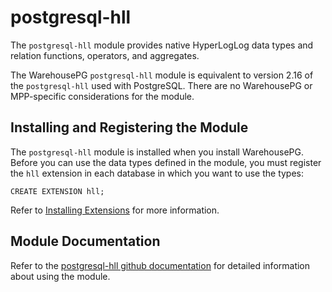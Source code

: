 # postgresql\-hll

The `postgresql-hll` module provides native HyperLogLog data types and relation functions, operators, and aggregates.

The WarehousePG `postgresql-hll` module is equivalent to version 2.16 of the `postgresql-hll` used with PostgreSQL. There are no WarehousePG or MPP-specific considerations for the module.

## <a id="topic_reg"></a>Installing and Registering the Module 

The `postgresql-hll` module is installed when you install WarehousePG. Before you can use the data types defined in the module, you must register the `hll` extension in each database in which you want to use the types:

```
CREATE EXTENSION hll;
```

Refer to [Installing Extensions](../../install_guide/install_extensions.html) for more information.

## <a id="topic_info"></a>Module Documentation 

Refer to the [postgresql-hll github documentation](https://github.com/citusdata/postgresql-hll) for detailed information about using the module.

